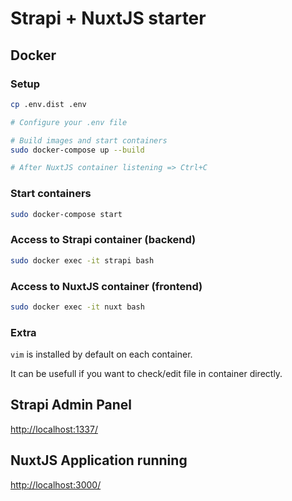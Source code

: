 # Strapi + NuxtJS starter

## Docker

### Setup

```bash
cp .env.dist .env

# Configure your .env file

# Build images and start containers
sudo docker-compose up --build

# After NuxtJS container listening => Ctrl+C
```

### Start containers

```bash
sudo docker-compose start
```

### Access to Strapi container (backend)

```bash
sudo docker exec -it strapi bash
```

### Access to NuxtJS container (frontend)

```bash
sudo docker exec -it nuxt bash
```

### Extra

`vim` is installed by default on each container.

It can be usefull if you want to check/edit file in container directly.


## Strapi Admin Panel

[http://localhost:1337/](http://localhost:1337/)

## NuxtJS Application running

[http://localhost:3000/](http://localhost:3000/)


